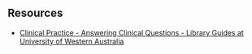 

## Resources
- [Clinical Practice - Answering Clinical Questions - Library Guides at University of Western Australia](https://guides.library.uwa.edu.au/acq)